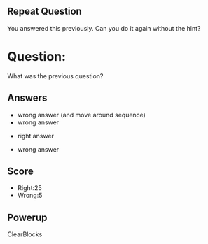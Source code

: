 ## Repeat Question
You answered this previously.
Can you do it again without the hint?

# Question:
What was the previous question?

## Answers
- wrong answer (and move around sequence)
- wrong answer
* right answer
- wrong answer


## Score
- Right:25
- Wrong:5

## Powerup
ClearBlocks
